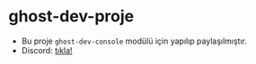 # ghost-dev-proje
    
  - Bu proje `ghost-dev-console` modülü için yapılıp paylaşılmıştır.
  - Discord: [tıkla!](https://discord.gg/yW4Mj4J8EA)
